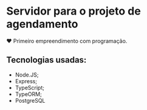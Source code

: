  # Servidor para o projeto de agendamento
 ❤ Primeiro empreendimento com programação.
 ## Tecnologias usadas:
 * Node.JS;
 * Express;
 * TypeScript;
 * TypeORM;
 * PostgreSQL
 
